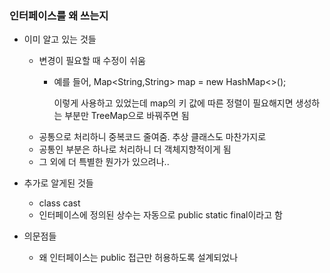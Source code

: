 ### 인터페이스를 왜 쓰는지

- 이미 알고 있는 것들
    - 변경이 필요할 때 수정이 쉬움
        - 예를 들어, Map<String,String> map = new HashMap<>();

          이렇게 사용하고 있었는데 map의 키 값에 따른 정렬이 필요해지면 생성하는 부분만 TreeMap으로 바꿔주면 됨
    - 공통으로 처리하니 중복코드 줄여줌. 추상 클래스도 마찬가지로
    - 공통인 부분은 하나로 처리하니 더 객체지향적이게 됨
    - 그 외에 더 특별한 뭔가가 있으려나..

- 추가로 알게된 것들
    - class cast
    - 인터페이스에 정의된 상수는 자동으로 public static final이라고 함


- 의문점들
  - 왜 인터페이스는 public 접근만 허용하도록 설계되었나


